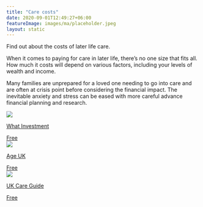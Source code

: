 ```yaml
---
title: "Care costs"
date: 2020-09-01T12:49:27+06:00
featureImage: images/ma/placeholder.jpeg
layout: static
---
```


Find out about the costs of later life care.

When it comes to paying for care in later life, there’s no one size that fits all. How much it costs will depend on various factors, including your levels of wealth and income.

Many families are unprepared for a loved one needing to go into care and are often at crisis point before considering the financial impact. The inevitable anxiety and stress can be eased with more careful advance financial planning and research.

<a class="ma-link" href="https://www.whatinvestment.co.uk/the-cost-of-care-in-later-life-2621038/"><div class="ma-card ma-card-Wealth"><div class="ma-icon"><img src ="/images/Icon-check - wealth - opacity.svg"/></div><div class="ma-name"><p>What Investment</p></div><div class="ma-paid-text"><span>Free</span></div></div></a><a class="ma-link" href="https://www.ageuk.org.uk/information-advice/care/paying-for-care/"><div class="ma-card ma-card-Wealth"><div class="ma-icon"><img src ="/images/Icon-check - wealth - opacity.svg"/></div><div class="ma-name"><p>Age UK</p></div><div class="ma-paid-text"><span>Free</span></div></div></a><a class="ma-link" href="https://ukcareguide.co.uk/paying-for-care/"><div class="ma-card ma-card-Wealth"><div class="ma-icon"><img src ="/images/Icon-check - wealth - opacity.svg"/></div><div class="ma-name"><p>UK Care Guide</p></div><div class="ma-paid-text"><span>Free</span></div></div></a>  

<br/><br/>






